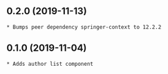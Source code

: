 ## 0.2.0 (2019-11-13)
    * Bumps peer dependency springer-context to 12.2.2

## 0.1.0 (2019-11-04)
    * Adds author list component
